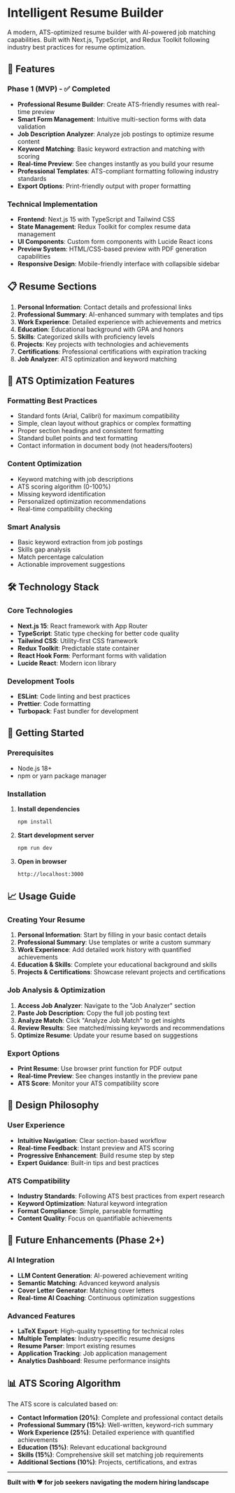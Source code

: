 # Intelligent Resume Builder

A modern, ATS-optimized resume builder with AI-powered job matching capabilities. Built with Next.js, TypeScript, and Redux Toolkit following industry best practices for resume optimization.

## 🚀 Features

### Phase 1 (MVP) - ✅ Completed

- **Professional Resume Builder**: Create ATS-friendly resumes with real-time preview
- **Smart Form Management**: Intuitive multi-section forms with data validation
- **Job Description Analyzer**: Analyze job postings to optimize resume content
- **Keyword Matching**: Basic keyword extraction and matching with scoring
- **Real-time Preview**: See changes instantly as you build your resume
- **Professional Templates**: ATS-compliant formatting following industry standards
- **Export Options**: Print-friendly output with proper formatting

### Technical Implementation

- **Frontend**: Next.js 15 with TypeScript and Tailwind CSS
- **State Management**: Redux Toolkit for complex resume data management
- **UI Components**: Custom form components with Lucide React icons
- **Preview System**: HTML/CSS-based preview with PDF generation capabilities
- **Responsive Design**: Mobile-friendly interface with collapsible sidebar

## 📋 Resume Sections

1. **Personal Information**: Contact details and professional links
2. **Professional Summary**: AI-enhanced summary with templates and tips
3. **Work Experience**: Detailed experience with achievements and metrics
4. **Education**: Educational background with GPA and honors
5. **Skills**: Categorized skills with proficiency levels
6. **Projects**: Key projects with technologies and achievements
7. **Certifications**: Professional certifications with expiration tracking
8. **Job Analyzer**: ATS optimization and keyword matching

## 🎯 ATS Optimization Features

### Formatting Best Practices
- Standard fonts (Arial, Calibri) for maximum compatibility
- Simple, clean layout without graphics or complex formatting
- Proper section headings and consistent formatting
- Standard bullet points and text formatting
- Contact information in document body (not headers/footers)

### Content Optimization
- Keyword matching with job descriptions
- ATS scoring algorithm (0-100%)
- Missing keyword identification
- Personalized optimization recommendations
- Real-time compatibility checking

### Smart Analysis
- Basic keyword extraction from job postings
- Skills gap analysis
- Match percentage calculation
- Actionable improvement suggestions

## 🛠️ Technology Stack

### Core Technologies
- **Next.js 15**: React framework with App Router
- **TypeScript**: Static type checking for better code quality
- **Tailwind CSS**: Utility-first CSS framework
- **Redux Toolkit**: Predictable state container
- **React Hook Form**: Performant forms with validation
- **Lucide React**: Modern icon library

### Development Tools
- **ESLint**: Code linting and best practices
- **Prettier**: Code formatting
- **Turbopack**: Fast bundler for development

## 🚦 Getting Started

### Prerequisites
- Node.js 18+ 
- npm or yarn package manager

### Installation

1. **Install dependencies**
   ```bash
   npm install
   ```

2. **Start development server**
   ```bash
   npm run dev
   ```

3. **Open in browser**
   ```
   http://localhost:3000
   ```

## 📈 Usage Guide

### Creating Your Resume

1. **Personal Information**: Start by filling in your basic contact details
2. **Professional Summary**: Use templates or write a custom summary
3. **Work Experience**: Add detailed work history with quantified achievements
4. **Education & Skills**: Complete your educational background and skills
5. **Projects & Certifications**: Showcase relevant projects and certifications

### Job Analysis & Optimization

1. **Access Job Analyzer**: Navigate to the "Job Analyzer" section
2. **Paste Job Description**: Copy the full job posting text
3. **Analyze Match**: Click "Analyze Job Match" to get insights
4. **Review Results**: See matched/missing keywords and recommendations
5. **Optimize Resume**: Update your resume based on suggestions

### Export Options

- **Print Resume**: Use browser print function for PDF output
- **Real-time Preview**: See changes instantly in the preview pane
- **ATS Score**: Monitor your ATS compatibility score

## 🎨 Design Philosophy

### User Experience
- **Intuitive Navigation**: Clear section-based workflow
- **Real-time Feedback**: Instant preview and ATS scoring
- **Progressive Enhancement**: Build resume step by step
- **Expert Guidance**: Built-in tips and best practices

### ATS Compatibility
- **Industry Standards**: Following ATS best practices from expert research
- **Keyword Optimization**: Natural keyword integration
- **Format Compliance**: Simple, parseable formatting
- **Content Quality**: Focus on quantifiable achievements

## 🔮 Future Enhancements (Phase 2+)

### AI Integration
- **LLM Content Generation**: AI-powered achievement writing
- **Semantic Matching**: Advanced keyword analysis
- **Cover Letter Generator**: Matching cover letters
- **Real-time AI Coaching**: Continuous optimization suggestions

### Advanced Features
- **LaTeX Export**: High-quality typesetting for technical roles
- **Multiple Templates**: Industry-specific resume designs  
- **Resume Parser**: Import existing resumes
- **Application Tracking**: Job application management
- **Analytics Dashboard**: Resume performance insights

## 📊 ATS Scoring Algorithm

The ATS score is calculated based on:

- **Contact Information (20%)**: Complete and professional contact details
- **Professional Summary (15%)**: Well-written, keyword-rich summary
- **Work Experience (25%)**: Detailed experience with quantified achievements
- **Education (15%)**: Relevant educational background
- **Skills (15%)**: Comprehensive skill set matching job requirements
- **Additional Sections (10%)**: Projects, certifications, and extras

---

**Built with ❤️ for job seekers navigating the modern hiring landscape**
